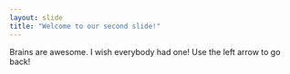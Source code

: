 ```yaml
---
layout: slide
title: "Welcome to our second slide!"
---
```

Brains are awesome. I wish everybody had one!
Use the left arrow to go back!
